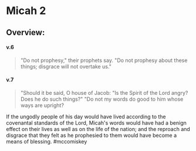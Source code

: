 # Micah 2

## Overview:


#### v.6
>"Do not prophesy," their prophets say. "Do not prophesy about these things; disgrace will not overtake us."

#### v.7
>"Should it be said, O house of Jacob: "Is the Spirit of the Lord angry? Does he do such things?" "Do not my words do good to him whose ways are upright?

If the ungodly people of his day would have lived according to the covenantal standards of the Lord, Micah's words would have had a benign effect on their lives as well as on the life of the nation; and the reproach and disgrace that they felt as he prophesied to them would have become a means of blessing.
#mccomiskey  
